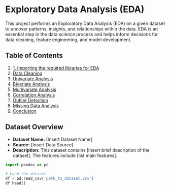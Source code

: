 # Exploratory Data Analysis (EDA)

This project performs an Exploratory Data Analysis (EDA) on a given dataset to uncover patterns, insights, and relationships within the data. EDA is an essential step in the data science process and helps inform decisions for data cleaning, feature engineering, and model development.

## Table of Contents
1. [1. Importing the required libraries for EDA]()
2. [Data Cleaning](#data-cleaning)
3. [Univariate Analysis](#univariate-analysis)
4. [Bivariate Analysis](#bivariate-analysis)
5. [Multivariate Analysis](#multivariate-analysis)
6. [Correlation Analysis](#correlation-analysis)
7. [Outlier Detection](#outlier-detection)
8. [Missing Data Analysis](#missing-data-analysis)
9. [Conclusion](#conclusion)

## Dataset Overview

- **Dataset Name:** [Insert Dataset Name]
- **Source:** [Insert Data Source]
- **Description:** This dataset contains [insert brief description of the dataset]. The features include [list main features].

```python
import pandas as pd

# Load the dataset
df = pd.read_csv('path_to_dataset.csv')
df.head()
